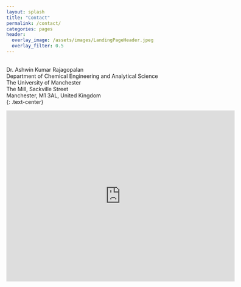 ```yaml
---
layout: splash
title: "Contact"
permalink: /contact/
categories: pages
header:
  overlay_image: /assets/images/LandingPageHeader.jpeg
  overlay_filter: 0.5
---
```


<br />
Dr. Ashwin Kumar Rajagopalan<br />
Department of Chemical Engineering and Analytical Science<br />
The University of Manchester<br />
The Mill, Sackville Street<br />
Manchester, M1 3AL, United Kingdom<br />
{: .text-center}

<p align="center"><iframe src="https://www.google.com/maps/embed?pb=!1m18!1m12!1m3!1d2374.6595903317475!2d-2.233816084165569!3d53.474543580006134!2m3!1f0!2f0!3f0!3m2!1i1024!2i768!4f13.1!3m3!1m2!1s0x487bb1942fbe720d%3A0x9d5b38ed0857be9!2sThe%20Mill!5e0!3m2!1sen!2suk!4v1610921032075!5m2!1sen!2suk" width="600" height="450" frameborder="0" style="border:0;" allowfullscreen="" aria-hidden="false" tabindex="0"></iframe></p>
